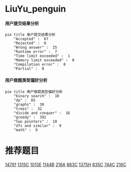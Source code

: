 # LiuYu_penguin

<!-- tabs:start -->



#### **用户提交结果分析**

```mermaid
pie title 用户提交结果分析
    "Accepted" :  67
    "Rejected" :  0
    "Wrong answer" :  25
    "Runtime error" :  7
    "Time limit exceeded" :  1
    "Memory limit exceeded" :  0
    "Compilation error" :  0
    "Partial" :  0
```

#### **用户做题类型偏好分析**

```mermaid
pie title 用户做题类型偏好分析
    "binary search" :  10
    "dp" :  65
    "graphs" :  30
    "trees" :  32
    "divide and conquer" :  16
    "greedy" :  392
    "two pointers" :  18
    "dfs and similar" :  9
    "math" :  9
```



<!-- tabs:end -->
# 推荐题目
[14791](https://codeforces.com/contest/1479/problem/1)
[1315C](https://codeforces.com/contest/1315/problem/C)
[1013E](https://codeforces.com/contest/1013/problem/E)
[1144B](https://codeforces.com/contest/1144/problem/B)
[216A](https://codeforces.com/contest/216/problem/A)
[883C](https://codeforces.com/contest/883/problem/C)
[1375H](https://codeforces.com/contest/1375/problem/H)
[835C](https://codeforces.com/contest/835/problem/C)
[744C](https://codeforces.com/contest/744/problem/C)
[216C](https://codeforces.com/contest/216/problem/C)

